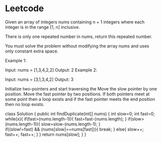# Leetcode

Given an array of integers nums containing n + 1 integers where each integer is in the range [1, n] inclusive.

There is only one repeated number in nums, return this repeated number.

You must solve the problem without modifying the array nums and uses only constant extra space.

 

Example 1:

Input: nums = [1,3,4,2,2]
Output: 2
Example 2:

Input: nums = [3,1,3,4,2]
Output: 3
 


Initialize two-pointers and start traversing the 
Move the slow pointer by one position.
Move the fast pointer by two positions.
If both pointers meet at some point then a loop exists and if the fast pointer meets the end position then no loop exists.


class Solution {
    public int findDuplicate(int[] nums) {
        int slow=0;
        int fast=0;    
    while(x){
        if(fast>(nums.length-1)){
           fast=fast-(nums.length);
        }
        if(slow>(nums.length-1)){
           slow=slow-(nums.length-1);
    }   
        if((slow!=fast) && (nums[slow]==nums[fast])){
            break;
        }
        else{
            slow++;
            fast++;
            fast++;
        }
    }
    return nums[slow];
    }
}
